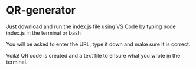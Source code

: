 # QR-generator

Just download and run the index.js file using VS Code by typing node index.js in the terminal or bash

You will be asked to enter the URL, type it down and make sure it is correct.

Voila! QR code is created and a text file to ensure what you wrote in the terminal.
